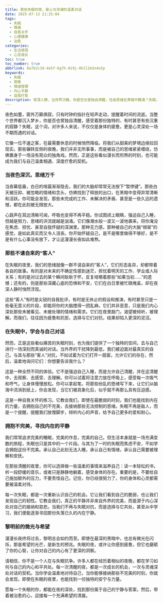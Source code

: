 ```yaml
---
title: 那些失眠的夜，是心与灵魂的温柔对话
date: 2025-07-13 21:25:04
tags:
  - 失眠
  - 情绪
  - 自我关怀
  - 心理健康
  - 治愈
categories:
  - 生活感悟
  - 心灵成长
toc: true
toc_number: true
abbrlink: 8a7b2c3d-4e5f-6g7h-8i9j-0k1l2m3n4o5p
keywords:
  - 失眠
  - 夜晚
  - 情绪管理
  - 内心平静
  - 自我疗愈
description: 夜深人静，当世界沉睡，你是否也曾独自清醒，任由思绪在黑暗中翻涌？失眠，不仅仅是身体的疲惫，更是心灵深处一场不期而遇的对话。这篇文章，想与你一同探索那些辗转反侧的夜晚，如何成为我们与自己温柔相遇、深度疗愈的契机，最终寻回内心的宁静与力量。
---
```


夜色如墨，窗外万籁俱寂，只有时钟的指针在轻声走动，提醒着时间的流逝。当整个世界都沉入梦乡，你是否也曾独自清醒，感受着那份独特的、有时甚至有些沉重的寂静？失眠，这个词，对许多人来说，不仅仅是身体的疲惫，更是心灵深处一场不期而遇的对话。

它像一位不速之客，在最需要休息的时候悄然降临，将我们从甜美的梦境边缘拉回现实。那些辗转反侧的夜晚，我们并非无所事事，而是被自己的思绪紧紧缠绕，仿佛置身于一场没有观众的独角戏。然而，正是这些看似漫长而煎熬的时刻，也可能成为我们与自己温柔相遇、深度疗愈的契机。

### 当夜色深沉，思绪万千

当夜幕低垂，白日的喧嚣渐渐隐去，我们的大脑却常常无法按下“暂停键”。那些白天被压抑、被忽略的情绪和念头，仿佛找到了释放的出口，在黑暗中变得异常清晰和活跃。你可能会发现，那些未完成的工作、未解决的矛盾、甚至是一些久远的遗憾，都在此刻被无限放大。

心跳声在耳边清晰可闻，呼吸也变得不再平稳。你试图闭上眼睛，强迫自己入睡，但越是努力，思绪的洪流就越是汹涌。它们像潮水般一波又一波地袭来，将你淹没在焦虑、担忧、甚至自我怀疑的深渊里。那种无力感，那种被自己的大脑“绑架”的感觉，是如此真实而又令人沮丧。你开始怀疑自己，是不是哪里做得不够好，是不是有什么心事没有放下，才让这漫漫长夜如此难熬。

### 那些不请自来的“客人”

在失眠的夜里，我们的思绪就像一群不请自来的“客人”，它们形态各异，却都带着各自的故事。有的是对未来的不确定性感到迷茫，担忧着明天的工作、学业或人际关系；有的是对过去的某个瞬间耿耿于怀，反复咀嚼着那些“如果当初……”的遗憾；还有的，则是那些深藏心底的恐惧和不安，它们在白日里被忙碌掩盖，却在夜深人静时悄然浮现。

这些“客人”有时是尖锐的自我批评，有时是无休止的假设和推演，有时甚至只是一些毫无意义的片段，却能将你的大脑搅得一团乱麻。它们并非恶意，只是我们内心深处那些未被看见、未被处理的情绪和需求。它们在夜里敲门，渴望被倾听，被理解。而我们，往往因为疲惫和抗拒，选择与它们对抗，结果却陷入更深的泥沼。

### 在失眠中，学会与自己对话

然而，正是这些看似痛苦的失眠时刻，也为我们提供了一个独特的空间，去与自己进行一场深刻而真诚的对话。当外界的干扰降到最低，我们被迫面对最真实的自己。与其与那些“客人”对抗，不如试着为它们打开一扇窗，允许它们的存在，然后，温柔地询问它们：你想要告诉我什么？

这是一种全然不同的体验。它不是强迫自己入睡，而是允许自己清醒，并在这清醒中，去观察、去感受、去理解。你可以试着将注意力放在呼吸上，感受每一次吸气和呼气，让身体慢慢放松。你可以拿起笔，将那些纷乱的思绪写下来，让它们从脑海中流淌到纸上，你会发现，当它们被具象化后，似乎就不再那么具有压迫感。

这是一种自我关怀的练习。它教会我们，即使在最脆弱的时刻，我们也能找到内在的力量，去拥抱自己的不完美，去接纳那些无法控制的思绪。失眠不再是敌人，而是一个提醒，提醒我们放慢脚步，倾听内心的声音，给予自己更多的爱和耐心。

### 拥抱不完美，寻找内在的平静

我们常常追求完美的睡眠，完美的作息，完美的自己。但生活本身就是一场充满变数的旅程，失眠也只是其中的一个片段。与其为了一时的失眠而焦虑不安，不如学会拥抱这份不完美。承认自己此刻无法入睡，承认自己有情绪，承认自己需要被理解和安抚。

在那些清醒的夜里，你可以选择做一些温柔的事情来滋养自己：读一本轻松的书，听一段舒缓的音乐，或者只是静静地躺着，感受身体的存在。重要的是，不要给自己施加额外的压力，不要责怪自己。记住，你已经很努力了，你的身体和心灵都需要被温柔对待。

每一次失眠，都是一次重新认识自己的机会。它让我们看到自己的脆弱，也让我们发现自己的韧性。它教会我们，真正的平静并非来自外界的完美，而是源于内心深处对自己的接纳和慈悲。当我们不再与失眠对抗，而是选择与它共处，甚至从中学习，我们便能逐渐寻回那份失落已久的内在宁静。

### 黎明前的微光与希望

漫漫长夜终将过去，黎明总会如约而至。即使在最深的黑暗中，也总有微光在闪烁，那是希望的光芒，是新生的预兆。失眠的夜，或许让你感到疲惫，但它也磨砺了你的心智，让你对自己的内心有了更深的洞察。

请相信，你不是一个人在与失眠抗争。许多人都在经历着相似的夜晚，都在学习如何与自己的内心和平共处。每一次清醒的夜，都是一次成长的机会，一次与灵魂深处对话的契机。当你学会温柔地对待自己，当你能够接纳那些不完美的时刻，你就会发现，即使在失眠的夜里，也能找到一份独特的安宁与力量。

愿每一个失眠的你，都能在夜的深处，找到那份属于自己的宁静与答案，然后，带着被治愈的心，迎接每一个充满希望的清晨。